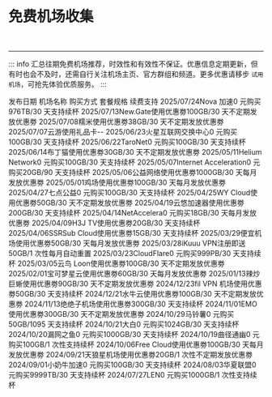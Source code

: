 # 免费机场收集

<p></p>
<ClientOnly>
    <AdsCarousel />
</ClientOnly>
<br>
<hr>

::: info
汇总往期免费机场推荐，时效性和有效性不保证。优惠信息定期更新，但有时也会不及时，还需自行关注机场主页、官方群组和频道。更多优惠请移步 `试用机场`，可抢先体验优质服务。
:::

<ClientOnly>
    <div class="vp-raw">
        <fwb-table hoverable>
            <fwb-table-head>
                <fwb-table-head-cell>发布日期</fwb-table-head-cell>
                <fwb-table-head-cell>机场名称</fwb-table-head-cell>
                <fwb-table-head-cell>购买方式</fwb-table-head-cell>
                <fwb-table-head-cell>套餐规格</fwb-table-head-cell>
                <fwb-table-head-cell>续费支持</fwb-table-head-cell>
            </fwb-table-head>
            <fwb-table-body>
                <fwb-table-row><fwb-table-cell>2025/07/24</fwb-table-cell><fwb-table-cell><fwb-a href="/vpn/2025/07#2025072403">Nova 加速</fwb-a></fwb-table-cell><fwb-table-cell>0 元购买</fwb-table-cell><fwb-table-cell>976TB/30 天</fwb-table-cell><fwb-table-cell>支持续杯</fwb-table-cell></fwb-table-row>
                <fwb-table-row><fwb-table-cell>2025/07/13</fwb-table-cell><fwb-table-cell><fwb-a href="/vpn/2025/07#20250713">New.Gate</fwb-a></fwb-table-cell><fwb-table-cell>使用优惠劵</fwb-table-cell><fwb-table-cell>100GB️/30 天</fwb-table-cell><fwb-table-cell>不定期发放优惠劵</fwb-table-cell></fwb-table-row>
                <fwb-table-row><fwb-table-cell>2025/07/08</fwb-table-cell><fwb-table-cell><fwb-a href="/vpn/2025/07#20250708">糯米</fwb-a></fwb-table-cell><fwb-table-cell>使用优惠劵</fwb-table-cell><fwb-table-cell>38GB️/30 天</fwb-table-cell><fwb-table-cell>不定期发放优惠劵</fwb-table-cell></fwb-table-row>
                <fwb-table-row><fwb-table-cell>2025/07/07</fwb-table-cell><fwb-table-cell><fwb-a href="/vpn/2025/07#2025070703">云游</fwb-a></fwb-table-cell><fwb-table-cell>使用礼品卡</fwb-table-cell><fwb-table-cell>-</fwb-table-cell><fwb-table-cell>-</fwb-table-cell></fwb-table-row>
                <fwb-table-row><fwb-table-cell>2025/06/23</fwb-table-cell><fwb-table-cell><fwb-a href="/vpn/2025/06#20250623">火星互联网交换中心</fwb-a></fwb-table-cell><fwb-table-cell>0 元购买</fwb-table-cell><fwb-table-cell>100GB️/30 天</fwb-table-cell><fwb-table-cell>支持续杯</fwb-table-cell></fwb-table-row>
                <fwb-table-row><fwb-table-cell>2025/06/22</fwb-table-cell><fwb-table-cell><fwb-a href="/vpn/2025/06#20250622">TaroNet</fwb-a></fwb-table-cell><fwb-table-cell>0 元购买</fwb-table-cell><fwb-table-cell>100GB️/30 天</fwb-table-cell><fwb-table-cell>支持续杯</fwb-table-cell></fwb-table-row>
                <fwb-table-row><fwb-table-cell>2025/06/14</fwb-table-cell><fwb-table-cell><fwb-a href="/vpn/2025/06#20250614">布丁猫</fwb-a></fwb-table-cell><fwb-table-cell>使用优惠劵</fwb-table-cell><fwb-table-cell>30GB️/30 天</fwb-table-cell><fwb-table-cell>不定期发放优惠劵</fwb-table-cell></fwb-table-row>
                <fwb-table-row><fwb-table-cell>2025/05/11</fwb-table-cell><fwb-table-cell><fwb-a href="/vpn/2025/05#20250511">Helium Network</fwb-a></fwb-table-cell><fwb-table-cell>0 元购买</fwb-table-cell><fwb-table-cell>100GB️/30 天</fwb-table-cell><fwb-table-cell>支持续杯</fwb-table-cell></fwb-table-row>
                <fwb-table-row><fwb-table-cell>2025/05/07</fwb-table-cell><fwb-table-cell><fwb-a href="/vpn/2025/05#20250507">Internet Acceleration</fwb-a></fwb-table-cell><fwb-table-cell>0 元购买</fwb-table-cell><fwb-table-cell>20GB️/90 天</fwb-table-cell><fwb-table-cell>支持续杯</fwb-table-cell></fwb-table-row>
                <fwb-table-row><fwb-table-cell>2025/05/06</fwb-table-cell><fwb-table-cell><fwb-a href="/vpn/2025/05#20250506">公益网络</fwb-a></fwb-table-cell><fwb-table-cell>使用优惠劵</fwb-table-cell><fwb-table-cell>1000GB️/30 天</fwb-table-cell><fwb-table-cell>每月发放优惠劵</fwb-table-cell></fwb-table-row>
                <fwb-table-row><fwb-table-cell>2025/05/01</fwb-table-cell><fwb-table-cell><fwb-a href="/vpn/2025/05#20250501">鸡场</fwb-a></fwb-table-cell><fwb-table-cell>使用优惠劵</fwb-table-cell><fwb-table-cell>100GB️/30 天</fwb-table-cell><fwb-table-cell>每月发放优惠劵</fwb-table-cell></fwb-table-row>
                <fwb-table-row><fwb-table-cell>2025/04/27</fwb-table-cell><fwb-table-cell><fwb-a href="/vpn/2025/04#20250427">七点公益</fwb-a></fwb-table-cell><fwb-table-cell>0 元购买</fwb-table-cell><fwb-table-cell>100GB️/30 天</fwb-table-cell><fwb-table-cell>支持续杯</fwb-table-cell></fwb-table-row>
                <fwb-table-row><fwb-table-cell>2025/04/25</fwb-table-cell><fwb-table-cell><fwb-a href="/vpn/2025/04#20250425">WY Cloud</fwb-a></fwb-table-cell><fwb-table-cell>使用优惠劵</fwb-table-cell><fwb-table-cell>50GB️/30 天</fwb-table-cell><fwb-table-cell>不定期发放优惠劵</fwb-table-cell></fwb-table-row>
                <fwb-table-row><fwb-table-cell>2025/04/19</fwb-table-cell><fwb-table-cell><fwb-a href="/vpn/2025/04#20250419">云悠加速器</fwb-a></fwb-table-cell><fwb-table-cell>使用优惠劵</fwb-table-cell><fwb-table-cell>200GB️/30 天</fwb-table-cell><fwb-table-cell>支持续杯</fwb-table-cell></fwb-table-row>
                <fwb-table-row><fwb-table-cell>2025/04/14</fwb-table-cell><fwb-table-cell><fwb-a href="/vpn/2025/04#20250414">NetAccelera</fwb-a></fwb-table-cell><fwb-table-cell>0 元购买</fwb-table-cell><fwb-table-cell>18GB️/30 天</fwb-table-cell><fwb-table-cell>每月发放优惠劵</fwb-table-cell></fwb-table-row>
                <fwb-table-row><fwb-table-cell>2025/04/09</fwb-table-cell><fwb-table-cell><fwb-a href="/vpn/2025/04#20250409">H3J TV</fwb-a></fwb-table-cell><fwb-table-cell>使用优惠劵</fwb-table-cell><fwb-table-cell>20GB️/30 天</fwb-table-cell><fwb-table-cell>支持续杯</fwb-table-cell></fwb-table-row>
                <fwb-table-row><fwb-table-cell>2025/04/06</fwb-table-cell><fwb-table-cell><fwb-a href="/vpn/2025/04#20250406">SSRSub Cloud</fwb-a></fwb-table-cell><fwb-table-cell>使用优惠劵</fwb-table-cell><fwb-table-cell>15GB️/30 天</fwb-table-cell><fwb-table-cell>支持续杯</fwb-table-cell></fwb-table-row>
                <fwb-table-row><fwb-table-cell>2025/03/29</fwb-table-cell><fwb-table-cell><fwb-a href="/vpn/2025/03#20250329">便宜机场</fwb-a></fwb-table-cell><fwb-table-cell>使用优惠劵</fwb-table-cell><fwb-table-cell>50GB️/30 天</fwb-table-cell><fwb-table-cell>每月发放优惠劵</fwb-table-cell></fwb-table-row>
                <fwb-table-row><fwb-table-cell>2025/03/28</fwb-table-cell><fwb-table-cell><fwb-a href="/vpn/2025/03#20250328">iKuuu VPN</fwb-a></fwb-table-cell><fwb-table-cell>注册即送</fwb-table-cell><fwb-table-cell>50GB️/1 次性</fwb-table-cell><fwb-table-cell>每月自动重置</fwb-table-cell></fwb-table-row>
                <fwb-table-row><fwb-table-cell>2025/03/23</fwb-table-cell><fwb-table-cell><fwb-a href="/vpn/2025/03#20250323">CloudFlare</fwb-a></fwb-table-cell><fwb-table-cell>0 元购买</fwb-table-cell><fwb-table-cell>999PB/30 天</fwb-table-cell><fwb-table-cell>支持续杯</fwb-table-cell></fwb-table-row>
                <fwb-table-row><fwb-table-cell>2025/03/05</fwb-table-cell><fwb-table-cell><fwb-a href="/vpn/2025/03#20250305">云鸟 Loon</fwb-a></fwb-table-cell><fwb-table-cell>使用优惠劵</fwb-table-cell><fwb-table-cell>100GB️/30 天</fwb-table-cell><fwb-table-cell>不定期发放优惠劵</fwb-table-cell></fwb-table-row>
                <fwb-table-row><fwb-table-cell>2025/02/01</fwb-table-cell><fwb-table-cell><fwb-a href="/vpn/2025/02#20250201">宝可梦星云</fwb-a></fwb-table-cell><fwb-table-cell>使用优惠劵</fwb-table-cell><fwb-table-cell>60GB️/30 天</fwb-table-cell><fwb-table-cell>每月发放优惠劵</fwb-table-cell></fwb-table-row>
                <fwb-table-row><fwb-table-cell>2025/01/13</fwb-table-cell><fwb-table-cell><fwb-a href="/vpn/2025/01#20250113">辣炒巨蜥</fwb-a></fwb-table-cell><fwb-table-cell>使用优惠劵</fwb-table-cell><fwb-table-cell>90GB️/30 天</fwb-table-cell><fwb-table-cell>不定期发放优惠劵</fwb-table-cell></fwb-table-row>
                <fwb-table-row><fwb-table-cell>2024/12/23</fwb-table-cell><fwb-table-cell><fwb-a href="/vpn/archives/2024#20241223">fil VPN 机场</fwb-a></fwb-table-cell><fwb-table-cell>使用优惠劵</fwb-table-cell><fwb-table-cell>50GB️/30 天</fwb-table-cell><fwb-table-cell>支持续杯</fwb-table-cell></fwb-table-row>
                <fwb-table-row><fwb-table-cell>2024/12/21</fwb-table-cell><fwb-table-cell><fwb-a href="/vpn/archives/2024#20241221">水牛云</fwb-a></fwb-table-cell><fwb-table-cell>使用优惠劵</fwb-table-cell><fwb-table-cell>100GB️/30 天</fwb-table-cell><fwb-table-cell>不定期发放优惠劵</fwb-table-cell></fwb-table-row>
                <fwb-table-row><fwb-table-cell>2024/11/13</fwb-table-cell><fwb-table-cell><fwb-a href="/vpn/archives/2024#20241113">绝绝子机场</fwb-a></fwb-table-cell><fwb-table-cell>使用优惠劵</fwb-table-cell><fwb-table-cell>300GB️/30 天</fwb-table-cell><fwb-table-cell>支持续杯</fwb-table-cell></fwb-table-row>
                <fwb-table-row><fwb-table-cell>2024/11/01</fwb-table-cell><fwb-table-cell><fwb-a href="/vpn/archives/2024#20241101">EMO</fwb-a></fwb-table-cell><fwb-table-cell>使用优惠劵</fwb-table-cell><fwb-table-cell>300GB️/30 天</fwb-table-cell><fwb-table-cell>不定期发放优惠劵</fwb-table-cell></fwb-table-row>
                <fwb-table-row><fwb-table-cell>2024/10/29</fwb-table-cell><fwb-table-cell><fwb-a href="/vpn/archives/2024#20241029">马铃薯</fwb-a></fwb-table-cell><fwb-table-cell>0 元购买</fwb-table-cell><fwb-table-cell>50GB️/1095 天</fwb-table-cell><fwb-table-cell>支持续杯</fwb-table-cell></fwb-table-row>
                <fwb-table-row><fwb-table-cell>2024/10/21</fwb-table-cell><fwb-table-cell><fwb-a href="/vpn/archives/2024#20241021">大白</fwb-a></fwb-table-cell><fwb-table-cell>0 元购买</fwb-table-cell><fwb-table-cell>1024GB️/30 天</fwb-table-cell><fwb-table-cell>支持续杯</fwb-table-cell></fwb-table-row>
                <fwb-table-row><fwb-table-cell>2024/10/20</fwb-table-cell><fwb-table-cell><fwb-a href="/vpn/archives/2024#20241020">漏网之鱼</fwb-a></fwb-table-cell><fwb-table-cell>0 元购买</fwb-table-cell><fwb-table-cell>1000GB️/30 天</fwb-table-cell><fwb-table-cell>支持续杯</fwb-table-cell></fwb-table-row>
                <fwb-table-row><fwb-table-cell>2024/10/19</fwb-table-cell><fwb-table-cell><fwb-a href="/vpn/archives/2024#20241019">曲径通幽</fwb-a></fwb-table-cell><fwb-table-cell>0 元购买</fwb-table-cell><fwb-table-cell>100GB️/1 次性</fwb-table-cell><fwb-table-cell>支持续杯</fwb-table-cell></fwb-table-row>
                <fwb-table-row><fwb-table-cell>2024/10/06</fwb-table-cell><fwb-table-cell><fwb-a href="/vpn/archives/2024#20241006">Free Cloud</fwb-a></fwb-table-cell><fwb-table-cell>使用优惠劵</fwb-table-cell><fwb-table-cell>100GB️/30 天</fwb-table-cell><fwb-table-cell>每月发放优惠劵</fwb-table-cell></fwb-table-row>
                <fwb-table-row><fwb-table-cell>2024/09/21</fwb-table-cell><fwb-table-cell><fwb-a href="/vpn/archives/2024#20240921">天狼星机场</fwb-a></fwb-table-cell><fwb-table-cell>使用优惠劵</fwb-table-cell><fwb-table-cell>20GB️/1 次性</fwb-table-cell><fwb-table-cell>不定期发放优惠劵</fwb-table-cell></fwb-table-row>
                <fwb-table-row><fwb-table-cell>2024/09/01</fwb-table-cell><fwb-table-cell><fwb-a href="/vpn/archives/2024#20240901">小奶牛加速</fwb-a></fwb-table-cell><fwb-table-cell>0 元购买</fwb-table-cell><fwb-table-cell>100GB️/30 天</fwb-table-cell><fwb-table-cell>支持续杯</fwb-table-cell></fwb-table-row>
                <fwb-table-row><fwb-table-cell>2024/08/03</fwb-table-cell><fwb-table-cell><fwb-a href="/vpn/archives/2024#20240803">华夏联盟</fwb-a></fwb-table-cell><fwb-table-cell>0 元购买</fwb-table-cell><fwb-table-cell>9999TB/30 天</fwb-table-cell><fwb-table-cell>支持续杯</fwb-table-cell></fwb-table-row>
                <fwb-table-row><fwb-table-cell>2024/07/27</fwb-table-cell><fwb-table-cell><fwb-a href="/vpn/archives/2024#20240727">LEN</fwb-a></fwb-table-cell><fwb-table-cell>0 元购买</fwb-table-cell><fwb-table-cell>1000GB️/1 次性</fwb-table-cell><fwb-table-cell>支持续杯</fwb-table-cell></fwb-table-row>
            </fwb-table-body>
        </fwb-table>
    </div>
</ClientOnly>

<script setup>
import {
    FwbA,
    FwbTable,
    FwbTableBody,
    FwbTableCell,
    FwbTableHead,
    FwbTableHeadCell,
    FwbTableRow,
} from '../../.vitepress/theme/components/index'
</script>
